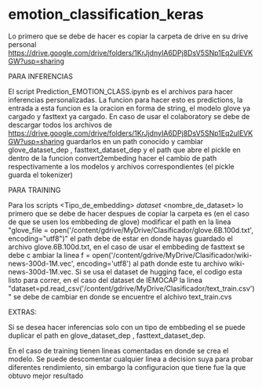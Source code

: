# emotion_classification_keras

Lo primero que se debe de hacer es copiar la carpeta de drive en su drive personal
https://drive.google.com/drive/folders/1KrJjdnyIA6DPj8DsV5SNp1Eq2ulEVKGW?usp=sharing

PARA INFERENCIAS

El script Prediction_EMOTION_CLASS.ipynb es el archivos para hacer inferencias personalizadas. La funcion para hacer esto es predictions, la entrada a esta funcion es la oracion
en forma de string, el modelo glove ya cargado y fasttext ya cargado. En caso de usar el colaboratory se debe de descargar todos los archivos de https://drive.google.com/drive/folders/1KrJjdnyIA6DPj8DsV5SNp1Eq2ulEVKGW?usp=sharing
guardarlos en un path conocido y cambiar glove_dataset_dep , fasttext_dataset_dep y el path que abre el pickle en dentro de la funcion convert2embeding hacer el cambio de path respectivamente a los modelos y archivos correspondientes (el pickle guarda el tokenizer)

PARA TRAINING

Para los scripts <Tipo_de_embedding> _dataset_ <nombre_de_dataset> lo primero que se debe de hacer despues de copiar la carpeta es (en el caso de que se usen los embbeding de glove) modificar el path en la linea "glove_file = open('/content/gdrive/MyDrive/Clasificador/glove.6B.100d.txt', encoding="utf8")" el path debe de estar en donde hayas 
guardado el archivo glove.6B.100d.txt, en el caso de usar el embbeding de fasttext se debe c ambiar la linea f = open('/content/gdrive/MyDrive/Clasificador/wiki-news-300d-1M.vec', encoding='utf8') al path donde este tu archivo wiki-news-300d-1M.vec. Si se usa el dataset de hugging face, el codigo esta listo para correr, en el caso del dataset de IEMOCAP la linea "dataset=pd.read_csv('/content/gdrive/MyDrive/Clasificador/text_train.csv')" se debe de cambiar en donde se encuentre el alchivo text_train.cvs

EXTRAS:

Si se desea hacer inferencias solo con un tipo de embbeding el se puede duplicar el path en glove_dataset_dep , fasttext_dataset_dep. 

En el caso de training tienen lineas comentadas en donde se crea el modelo. Se puede descomentar cualquier linea a decision suya para probar diferentes rendimiento, sin embargo la configuracion que tiene fue la que obtuvo mejor resultado
